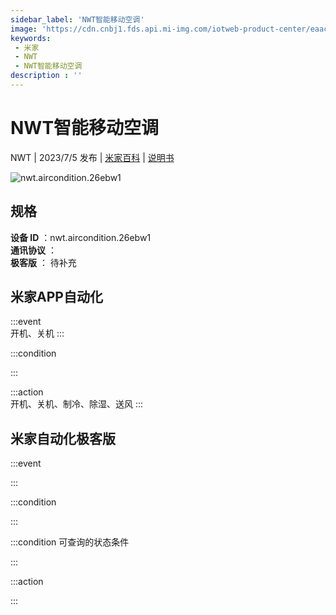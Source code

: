 ```yaml
---
sidebar_label: 'NWT智能移动空调'
image: 'https://cdn.cnbj1.fds.api.mi-img.com/iotweb-product-center/eaac703d98b861e490b130f9a6aba4a1_1685351803274.png?GalaxyAccessKeyId=AKVGLQWBOVIRQ3XLEW&Expires=9223372036854775807&Signature=CGs0WiUJDpW1MuCM9MwAZUg+kio='
keywords: 
 - 米家
 - NWT
 - NWT智能移动空调
description : ''
---
```

# NWT智能移动空调

NWT | 2023/7/5 发布 | [米家百科](https://home.mi.com/webapp/content/baike/product/index.html?model=nwt.aircondition.26ebw1) | [说明书](https://home.mi.com/views/introduction.html?model=nwt.aircondition.26ebw1&region=cn)

![nwt.aircondition.26ebw1](https://cdn.cnbj1.fds.api.mi-img.com/iotweb-product-center/eaac703d98b861e490b130f9a6aba4a1_1685351803274.png?GalaxyAccessKeyId=AKVGLQWBOVIRQ3XLEW&Expires=9223372036854775807&Signature=CGs0WiUJDpW1MuCM9MwAZUg+kio=)

## 规格  
> 
**设备 ID** ：nwt.aircondition.26ebw1  
**通讯协议** ：  
**极客版**  ： 待补充 


## 米家APP自动化  

:::event  
开机、关机
:::

:::condition  

:::

:::action   
开机、关机、制冷、除湿、送风
:::

## 米家自动化极客版  

:::event  

:::

:::condition  

:::

:::condition 可查询的状态条件  

:::

:::action  

:::

        
